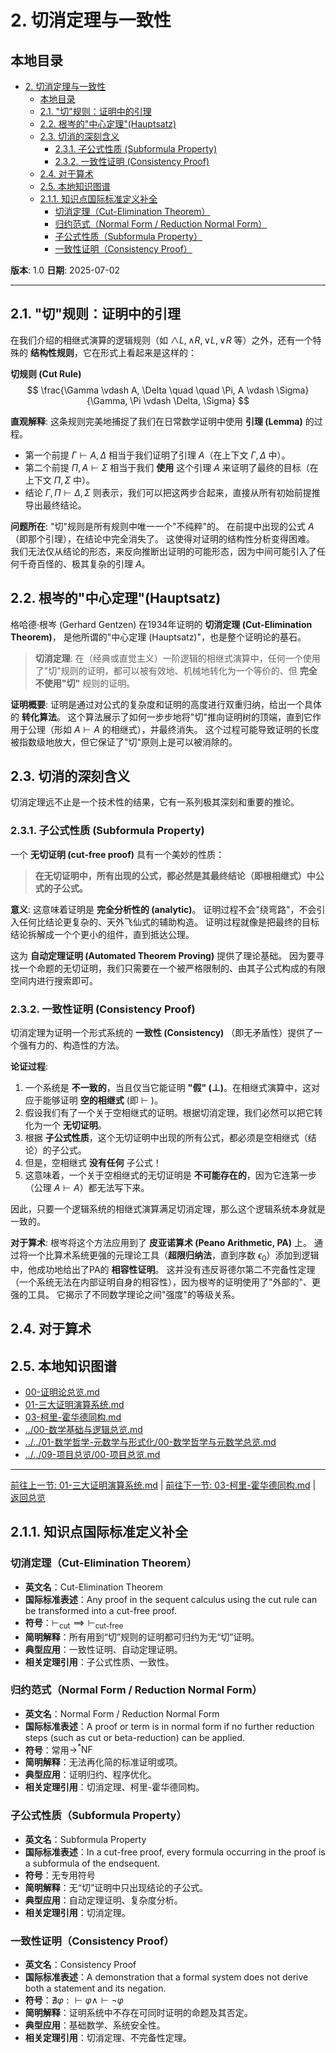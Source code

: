 # 2. 切消定理与一致性

## 本地目录

- [2. 切消定理与一致性](#2-切消定理与一致性)
  - [本地目录](#本地目录)
  - [2.1. "切"规则：证明中的引理](#21-切规则证明中的引理)
  - [2.2. 根岑的"中心定理"(Hauptsatz)](#22-根岑的中心定理hauptsatz)
  - [2.3. 切消的深刻含义](#23-切消的深刻含义)
    - [2.3.1. 子公式性质 (Subformula Property)](#231-子公式性质-subformula-property)
    - [2.3.2. 一致性证明 (Consistency Proof)](#232-一致性证明-consistency-proof)
  - [2.4. 对于算术](#24-对于算术)
  - [2.5. 本地知识图谱](#25-本地知识图谱)
  - [2.1.1. 知识点国际标准定义补全](#211-知识点国际标准定义补全)
    - [切消定理（Cut-Elimination Theorem）](#切消定理cut-elimination-theorem)
    - [归约范式（Normal Form / Reduction Normal Form）](#归约范式normal-form--reduction-normal-form)
    - [子公式性质（Subformula Property）](#子公式性质subformula-property)
    - [一致性证明（Consistency Proof）](#一致性证明consistency-proof)

**版本**: 1.0
**日期**: 2025-07-02

---

## 2.1. "切"规则：证明中的引理

在我们介绍的相继式演算的逻辑规则（如 $\land L, \land R, \lor L, \lor R$ 等）之外，还有一个特殊的 **结构性规则**，它在形式上看起来是这样的：

**切规则 (Cut Rule)**
$$ \frac{\Gamma \vdash A, \Delta \quad \quad \Pi, A \vdash \Sigma}{\Gamma, \Pi \vdash \Delta, \Sigma} $$

**直观解释**:
这条规则完美地捕捉了我们在日常数学证明中使用 **引理 (Lemma)** 的过程。

- 第一个前提 $\Gamma \vdash A, \Delta$ 相当于我们证明了引理 $A$（在上下文 $\Gamma, \Delta$ 中）。
- 第二个前提 $\Pi, A \vdash \Sigma$ 相当于我们 **使用** 这个引理 $A$ 来证明了最终的目标（在上下文 $\Pi, \Sigma$ 中）。
- 结论 $\Gamma, \Pi \vdash \Delta, \Sigma$ 则表示，我们可以把这两步合起来，直接从所有初始前提推导出最终结论。

**问题所在**:
"切"规则是所有规则中唯一一个"不纯粹"的。
在前提中出现的公式 $A$（即那个引理），在结论中完全消失了。
这使得对证明的结构性分析变得困难。
我们无法仅从结论的形态，来反向推断出证明的可能形态，因为中间可能引入了任何千奇百怪的、极其复杂的引理 $A$。

## 2.2. 根岑的"中心定理"(Hauptsatz)

格哈德·根岑 (Gerhard Gentzen) 在1934年证明的 **切消定理 (Cut-Elimination Theorem)**，
是他所谓的"中心定理 (Hauptsatz)"，也是整个证明论的基石。

> **切消定理**: 在（经典或直觉主义）一阶逻辑的相继式演算中，任何一个使用了"切"规则的证明，都可以被有效地、机械地转化为一个等价的、但 **完全不使用"切"** 规则的证明。

**证明概要**:
证明是通过对公式的复杂度和证明的高度进行双重归纳，给出一个具体的 **转化算法**。
这个算法展示了如何一步步地将"切"推向证明树的顶端，直到它作用于公理（形如 $A \vdash A$ 的相继式），并最终消失。
这个过程可能导致证明的长度被指数级地放大，但它保证了"切"原则上是可以被消除的。

## 2.3. 切消的深刻含义

切消定理远不止是一个技术性的结果，它有一系列极其深刻和重要的推论。

### 2.3.1. 子公式性质 (Subformula Property)

一个 **无切证明 (cut-free proof)** 具有一个美妙的性质：
> **在无切证明中，所有出现的公式，都必然是其最终结论（即根相继式）中公式的子公式。**

**意义**:
这意味着证明是 **完全分析性的 (analytic)**。
证明过程不会"绕弯路"，不会引入任何比结论更复杂的、天外飞仙式的辅助构造。
证明过程就像是把最终的目标结论拆解成一个个更小的组件，直到抵达公理。

这为 **自动定理证明 (Automated Theorem Proving)** 提供了理论基础。
因为要寻找一个命题的无切证明，我们只需要在一个被严格限制的、由其子公式构成的有限空间内进行搜索即可。

### 2.3.2. 一致性证明 (Consistency Proof)

切消定理为证明一个形式系统的 **一致性 (Consistency)** （即无矛盾性）提供了一个强有力的、构造性的方法。

**论证过程**:

1. 一个系统是 **不一致的**，当且仅当它能证明 **"假" ($\bot$)**。在相继式演算中，这对应于能够证明 **空的相继式** (即 $\vdash$ )。
2. 假设我们有了一个关于空相继式的证明。根据切消定理，我们必然可以把它转化为一个 **无切证明**。
3. 根据 **子公式性质**，这个无切证明中出现的所有公式，都必须是空相继式（结论）的子公式。
4. 但是，空相继式 **没有任何** 子公式！
5. 这意味着，一个关于空相继式的无切证明是 **不可能存在的**，因为它连第一步（公理 $A \vdash A$）都无法写下来。

因此，只要一个逻辑系统的相继式演算满足切消定理，那么这个逻辑系统本身就是一致的。

**对于算术**:
根岑将这个方法应用到了 **皮亚诺算术 (Peano Arithmetic, PA)** 上。
通过将一个比算术系统更强的元理论工具（**超限归纳法**，直到序数 $\epsilon_0$）添加到逻辑中，他成功地给出了PA的 **相容性证明**。
这并没有违反哥德尔第二不完备性定理（一个系统无法在内部证明自身的相容性），因为根岑的证明使用了"外部的"、更强的工具。
它揭示了不同数学理论之间"强度"的等级关系。

## 2.4. 对于算术

## 2.5. 本地知识图谱

- [00-证明论总览.md](./00-证明论总览.md)
- [01-三大证明演算系统.md](./01-三大证明演算系统.md)
- [03-柯里-霍华德同构.md](./03-柯里-霍华德同构.md)
- [../00-数学基础与逻辑总览.md](../00-数学基础与逻辑总览.md)
- [../../01-数学哲学-元数学与形式化/00-数学哲学与元数学总览.md](../../01-数学哲学-元数学与形式化/00-数学哲学与元数学总览.md)
- [../../09-项目总览/00-项目总览.md](../../09-项目总览/00-项目总览.md)

---

[前往上一节: 01-三大证明演算系统.md](./01-三大证明演算系统.md) | [前往下一节: 03-柯里-霍华德同构.md](./03-柯里-霍华德同构.md) | [返回总览](./00-证明论总览.md)

## 2.1.1. 知识点国际标准定义补全

### 切消定理（Cut-Elimination Theorem）

- **英文名**：Cut-Elimination Theorem
- **国际标准表述**：Any proof in the sequent calculus using the cut rule can be transformed into a cut-free proof.
- **符号**：$\vdash_{\text{cut}} \implies \vdash_{\text{cut-free}}$
- **简明解释**：所有用到“切”规则的证明都可归约为无“切”证明。
- **典型应用**：一致性证明、自动定理证明。
- **相关定理引用**：子公式性质、一致性。

### 归约范式（Normal Form / Reduction Normal Form）

- **英文名**：Normal Form / Reduction Normal Form
- **国际标准表述**：A proof or term is in normal form if no further reduction steps (such as cut or beta-reduction) can be applied.
- **符号**：常用$\to^* \text{NF}$
- **简明解释**：无法再化简的标准证明或项。
- **典型应用**：证明归约、程序优化。
- **相关定理引用**：切消定理、柯里-霍华德同构。

### 子公式性质（Subformula Property）

- **英文名**：Subformula Property
- **国际标准表述**：In a cut-free proof, every formula occurring in the proof is a subformula of the endsequent.
- **符号**：无专用符号
- **简明解释**：无“切”证明中只出现结论的子公式。
- **典型应用**：自动定理证明、复杂度分析。
- **相关定理引用**：切消定理。

### 一致性证明（Consistency Proof）

- **英文名**：Consistency Proof
- **国际标准表述**：A demonstration that a formal system does not derive both a statement and its negation.
- **符号**：$\nexists \varphi: \vdash \varphi \wedge \vdash \neg \varphi$
- **简明解释**：证明系统中不存在可同时证明的命题及其否定。
- **典型应用**：基础数学、系统安全性。
- **相关定理引用**：切消定理、不完备性定理。
